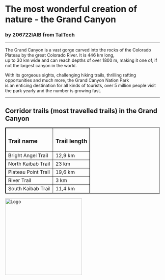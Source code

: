 <!doctype html>
<html>
<head>
<style>
table, th, td {
  border: 1px solid black;
}
</style>
<title>The greatest wonder of nature</title>
</head>
<body>
<h1>The most wonderful creation of nature - the Grand Canyon</h1>
<h3>by 206722IAIB from <a href="https://taltech.ee/">TalTech</a></h3>
<hr>
<p>The Grand Canyon is a vast gorge carved into the rocks of the Colorado Plateau by the great Colorado River. It is 446 km long, <br>up to 30 km wide and can reach depths of over 1800 m, making it one of, if not the largest canyon in the world.</p>
<p>With its gorgeous sights, challenging hiking trails, thrilling rafting opportunities and much more, the Grand Canyon Nation Park <br>is an enticing destination for all kinds of tourists, over 5 million people visit the park yearly and the number is growing fast.</p>
<hr>
<table>
	<h2>Corridor trails (most travelled trails) in the Grand Canyon</h2>
	<tr>
		<th><h3 style="text-align:left;">Trail name</h3></th>
		<th><h3 style="text-align:left;">Trail length</h3></th>
	</tr>
	<tr>
		<td>Bright Angel Trail</td>
		<td>12,9 km</td>
	</tr>
	<tr>
		<td>North Kaibab Trail</td>
		<td>23 km</td>
	</tr>
	<tr>
		<td>Plateau Point Trail</td>
		<td>19,6 km</td>
	</tr>
	<tr>
		<td>River Trail</td>
		<td>3 km</td>
	</tr>
	<tr>
		<td>South Kaibab Trail</td>
		<td>11,4 km</td>
	</tr>
</table>
<img src="https://cdn.shopify.com/s/files/1/1771/0049/products/grand-canyon-sticker_1024x.png?v=1570059301" alt="Logo" width="250" height="250">
</body>
</html>
